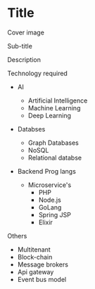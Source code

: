 # Title

Cover image

Sub-title


Description


Technology required
- AI
  - Artificial Intelligence
  - Machine Learning
  - Deep Learning 

- Databses
  - Graph Databases
  - NoSQL 
  - Relational databse


- Backend Prog langs
  - Microservice's 
    - PHP
    - Node.js
    - GoLang
    - Spring JSP
    - Elixir


Others
- Multitenant
- Block-chain
- Message brokers 
- Api gateway
- Event bus model

